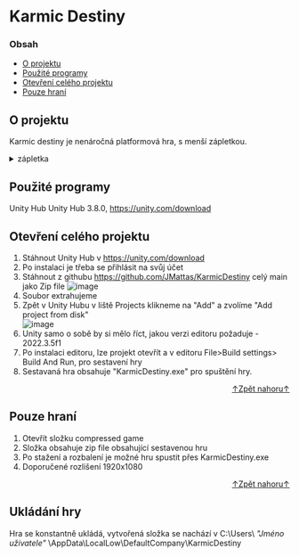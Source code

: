 <a id="readme-top"></a>

# Karmic Destiny

### Obsah

- [O projektu](#o-projektu)
- [Použité programy](#použité-programy)
- [Otevření celého projektu](#otevření-celého-projektu)
- [Pouze hraní](#pouze-hraní)


## O projektu
Karmic destiny je nenáročná platformová hra, s menší zápletkou.
<details><summary>zápletka</summary>
Monstra se neoživují, prozatím to nemá žádné jiné následky.
</details>

## Použité programy
Unity Hub Unity Hub 3.8.0, https://unity.com/download 

## Otevření celého projektu
1. Stáhnout Unity Hub v https://unity.com/download 
2. Po instalaci je třeba se přihlásit na svůj účet
3. Stáhnout z githubu https://github.com/JMattas/KarmicDestiny celý main jako Zip file
![image](https://github.com/JMattas/KarmicDestiny/assets/113183750/f27ce4f0-3e5c-419d-bbc4-3a09263c01cf)
4. Soubor extrahujeme
5. Zpět v Unity Hubu v liště Projects klikneme na "Add" a zvolíme "Add project from disk"\
 ![image](https://github.com/JMattas/KarmicDestiny/assets/113183750/ddd3a08b-d1a5-4fee-bb25-50739b4ed99c)
6. Unity samo o sobě by si mělo říct, jakou verzi editoru požaduje -  2022.3.5f1
7. Po instalaci editoru, lze projekt otevřít a v editoru File>Build settings> Build And Run, pro sestavení hry
8. Sestavaná hra obsahuje "KarmicDestiny.exe" pro spuštění hry.


<p align="right"><a href="readme-top">↑Zpět nahoru↑</a></p>

## Pouze hraní
1. Otevřít složku compressed game
2. Složka obsahuje zip file obsahující sestavenou hru
3. Po stažení a rozbalení je možné hru spustit přes KarmicDestiny.exe
4. Doporučené rozlišení 1920x1080

<p align="right"><a href="readme-top">↑Zpět nahoru↑</a></p>

## Ukládání hry

Hra se konstantně ukládá, vytvořená složka se nachází v C:\Users\ _"Jméno uživatele"_ \AppData\LocalLow\DefaultCompany\KarmicDestiny
